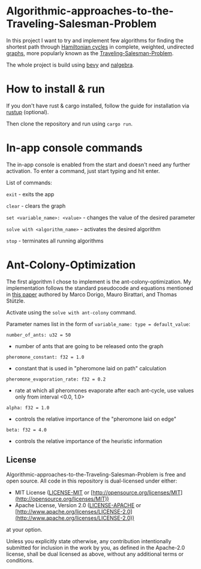 # Algorithmic-approaches-to-the-Traveling-Salesman-Problem

In this project I want to try and implement few algorithms for finding the shortest path through [Hamiltonian cycles](https://en.wikipedia.org/wiki/Hamiltonian_path) in complete, weighted, undirected [graphs](https://en.wikipedia.org/wiki/Graph_(discrete_mathematics)), more popularly known as the [Traveling-Salesman-Problem](https://en.wikipedia.org/wiki/Travelling_salesman_problem).

The whole project is build using [bevy](https://github.com/bevyengine/bevy) and [nalgebra](https://github.com/dimforge/nalgebra).

# How to install & run
If you don't have rust & cargo installed, follow the guide for installation via [rustup](https://www.rust-lang.org/tools/install) (optional).

Then clone the repository and run using `cargo run`.

# In-app console commands
The in-app console is enabled from the start and doesn't need any further activation. To enter a command, just start typing and hit enter.

List of commands:

`exit` - exits the app

`clear` - clears the graph

`set <variable_name>: <value>` - changes the value of the desired parameter

`solve with <algorithm_name>` - activates the desired algorithm

`stop` - terminates all running algorithms


# Ant-Colony-Optimization

The first algorithm I chose to implement is the ant-colony-optimization. My implementation follows the standard pseudocode and equations mentioned in [this paper](https://www.semanticscholar.org/paper/Ant-colony-optimization%3A-artificial-ants-as-a-Dorigo-Birattari/058c6c7c37fb6970d322aad4a46c43b1cac0bf66) authored by Marco Dorigo, Mauro Birattari, and Thomas Stützle.

Activate using the `solve with ant-colony` command.

Parameter names list in the form of `variable_name: type = default_value`: 

`number_of_ants: u32 = 50` 
- number of ants that are going to be released onto the graph

`pheromone_constant: f32 = 1.0` 
- constant that is used in "pheromone laid on path" calculation

`pheromone_evaporation_rate: f32 = 0.2` 
- rate at which all pheromones evaporate after each ant-cycle, use values only from interval <0.0, 1.0>

`alpha: f32 = 1.0`
- controls the relative importance of the "pheromone laid on edge"

`beta: f32 = 4.0`
- controls the relative importance of the heuristic information

## License
Algorithmic-approaches-to-the-Traveling-Salesman-Problem is free and open source. All code in this repository is dual-licensed under either:

* MIT License ([LICENSE-MIT](docs/LICENSE-MIT) or [http://opensource.org/licenses/MIT](http://opensource.org/licenses/MIT))
* Apache License, Version 2.0 ([LICENSE-APACHE](docs/LICENSE-APACHE) or [http://www.apache.org/licenses/LICENSE-2.0](http://www.apache.org/licenses/LICENSE-2.0))

at your option.

Unless you explicitly state otherwise, any contribution intentionally submitted
for inclusion in the work by you, as defined in the Apache-2.0 license, shall be dual licensed as above, without any
additional terms or conditions.
